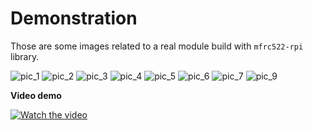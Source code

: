# Demonstration

Those are some images related to a real module build with `mfrc522-rpi` library.

![pic_1](demonstration/1.jpg)
![pic_2](demonstration/2.jpg)
![pic_3](demonstration/3.jpg)
![pic_4](demonstration/4.jpg)
![pic_5](demonstration/5.jpg)
![pic_6](demonstration/6.jpg)
![pic_7](demonstration/7.jpg)
![pic_9](demonstration/9.jpg)

**Video demo**

[![Watch the video](https://i9.ytimg.com/vi/e5D_fy8IIjY/mq1.jpg?sqp=CLjl1uoF&rs=AOn4CLDXxp1OsdHsJlcXN-mVi6xaFhbEYA)](https://youtu.be/e5D_fy8IIjY)
